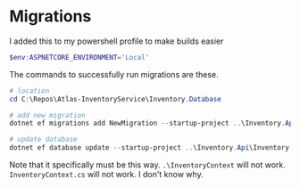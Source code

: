 # Migrations
I added this to my powershell profile to make builds easier
```powershell
$env:ASPNETCORE_ENVIRONMENT='Local'
```
The commands to successfully run migrations are these.
```powershell
# location
cd C:\Repos\Atlas-InventoryService\Inventory.Database

# add new migration
dotnet ef migrations add NewMigration --startup-project ..\Inventory.Api\Inventory.Api.csproj --context InventoryContext

# update database
dotnet ef database update --startup-project ..\Inventory.Api\Inventory.Api.csproj --context InventoryContext
```
Note that it specifically must be this way. `.\InventoryContext` will not work. `InventoryContext.cs` will not work. I don't know why.